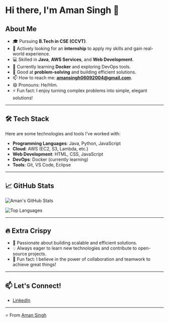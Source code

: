 # Hi there, I'm Aman Singh 👋

<!--
**Aman-Singh0609/Aman-Singh0609** is a ✨ _special_ ✨ repository because its `README.md` (this file) appears on your GitHub profile.
-->

## About Me
- 🎓 Pursuing **B.Tech in CSE (CCVT)**.
- 🔭 Actively looking for an **internship** to apply my skills and gain real-world experience.
- 💻 Skilled in **Java**, **AWS Services**, and **Web Development**.
- 🌱 Currently learning **Docker** and exploring DevOps tools.
- 🧠 Good at **problem-solving** and building efficient solutions.
- 📫 How to reach me: **[amansingh06092004@gmail.com](mailto:amsnsingh06092004@gmail.com)**.
- 😄 Pronouns: He/Him.
- ⚡ Fun fact: I enjoy turning complex problems into simple, elegant solutions!

---

## 🛠️ Tech Stack
Here are some technologies and tools I’ve worked with:

- **Programming Languages**: Java, Python, JavaScript
- **Cloud**: AWS (EC2, S3, Lambda, etc.)
- **Web Development**: HTML, CSS, JavaScript
- **DevOps**: Docker (currently learning)
- **Tools**: Git, VS Code, Eclipse

---

## 📈 GitHub Stats
![Aman's GitHub Stats](https://github-readme-stats.vercel.app/api?username=Aman-Singh0609&show_icons=true&theme=radical)

![Top Languages](https://github-readme-stats.vercel.app/api/top-langs/?username=Aman-Singh0609&layout=compact&theme=radical)

---

## 🔥 Extra Crispy
- 🚀 Passionate about building scalable and efficient solutions.
- 💡 Always eager to learn new technologies and contribute to open-source projects.
- 🌟 Fun fact: I believe in the power of collaboration and teamwork to achieve great things!

---

## 📫 Let's Connect!
- [LinkedIn](https://www.linkedin.com/in/aman-singh-b30a72284/) <!-- Add your LinkedIn profile link -->

---

⭐️ From [Aman Singh](https://github.com/Aman-Singh0609)
